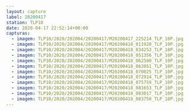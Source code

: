 ```yaml
---
layout: capture
label: 20200417
station: TLP10
date: 2020-04-17 22:52:14+00:00
capturas:
  - imagem: TLP10/2020/202004/20200417/M20200417_225214_TLP_10P.jpg
  - imagem: TLP10/2020/202004/20200417/M20200418_011920_TLP_10P.jpg
  - imagem: TLP10/2020/202004/20200417/M20200418_034253_TLP_10P.jpg
  - imagem: TLP10/2020/202004/20200417/M20200418_051356_TLP_10P.jpg
  - imagem: TLP10/2020/202004/20200417/M20200418_062500_TLP_10P.jpg
  - imagem: TLP10/2020/202004/20200417/M20200418_063051_TLP_10P.jpg
  - imagem: TLP10/2020/202004/20200417/M20200418_070025_TLP_10P.jpg
  - imagem: TLP10/2020/202004/20200417/M20200418_072914_TLP_10P.jpg
  - imagem: TLP10/2020/202004/20200417/M20200418_075759_TLP_10P.jpg
  - imagem: TLP10/2020/202004/20200417/M20200418_081653_TLP_10P.jpg
  - imagem: TLP10/2020/202004/20200417/M20200418_083017_TLP_10P.jpg
  - imagem: TLP10/2020/202004/20200417/M20200418_083750_TLP_10P.jpg
---
```

